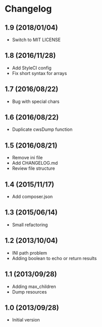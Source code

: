 # Changelog

## 1.9 (2018/01/04)

* Switch to MIT LICENSE

## 1.8 (2016/11/28)

* Add StyleCI config
* Fix short syntax for arrays

## 1.7 (2016/08/22)

* Bug with special chars

## 1.6 (2016/08/22)

* Duplicate cwsDump function

## 1.5 (2016/08/21)

* Remove ini file
* Add CHANGELOG.md
* Review file structure

## 1.4 (2015/11/17)

* Add composer.json

## 1.3 (2015/06/14)

* Small refactoring

## 1.2 (2013/10/04)

* INI path problem
* Adding boolean to echo or return results

## 1.1 (2013/09/28)

* Adding max_children
* Dump resources

## 1.0 (2013/09/28)

* Initial version
